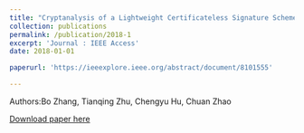 ```yaml
---
title: "Cryptanalysis of a Lightweight Certificateless Signature Scheme for IIOT Environments"
collection: publications
permalink: /publication/2018-1
excerpt: 'Journal : IEEE Access'
date: 2018-01-01

paperurl: 'https://ieeexplore.ieee.org/abstract/document/8101555'

---
```

Authors:Bo Zhang, Tianqing Zhu, Chengyu Hu, Chuan Zhao

[Download paper here](https://ieeexplore.ieee.org/abstract/document/8101555)
